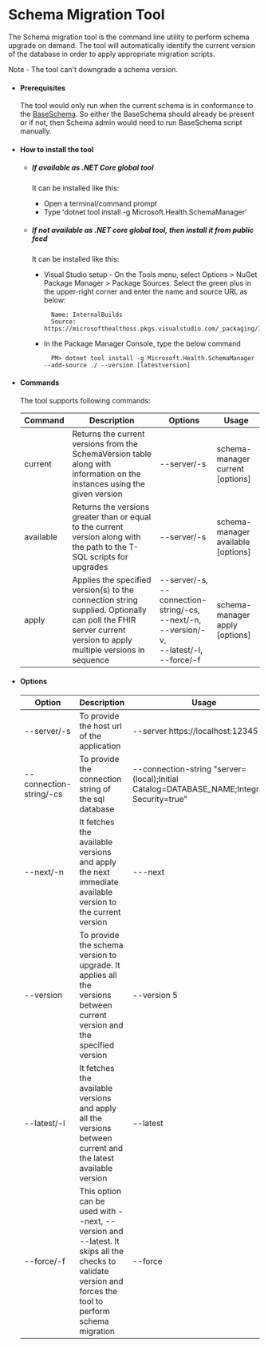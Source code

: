 # Schema Migration Tool
The Schema migration tool is the command line utility to perform schema upgrade on demand. The tool will automatically identify the current version of the database in order to apply appropriate migration scripts.

Note - The tool can't downgrade a schema version.

- #### Prerequisites
    The tool would only run when the current schema is in conformance to the [BaseSchema](BaseSchema.md). So either the BaseSchema should already be present or if not, then Schema admin would need to run BaseSchema script manually.

- #### How to install the tool

    - ##### If available as .NET Core global tool 

        It can be installed like this:

        - Open a terminal/command prompt 
        - Type 'dotnet tool install -g Microsoft.Health.SchemaManager'

     - ##### If not available as .NET core global tool, then install it from public feed

        It can be installed like this:
            
        - Visual Studio setup - On the Tools menu, select Options > NuGet Package Manager > Package Sources. Select the green plus in the upper-right corner and enter the name and source URL as below:

                Name: InternalBuilds
                Source: https://microsofthealthoss.pkgs.visualstudio.com/_packaging/InternalBuilds/nuget/v3/index.json
        
        - In the Package Manager Console, type the below command
        
                PM> dotnet tool install -g Microsoft.Health.SchemaManager --add-source ./ --version [latestversion]
            

- #### Commands
    The tool supports following commands:

    |Command|Description|Options|Usage
    |--------|---|---|---|
    |current|Returns the current versions from the SchemaVersion table along with information on the instances using the given version|--server/-s|schema-manager current [options]
    |available|Returns the versions greater than or equal to the current version along with the path to the T-SQL scripts for upgrades|--server/-s|schema-manager available [options]
    |apply|Applies the specified version(s) to the connection string supplied. Optionally can poll the FHIR server current version to apply multiple versions in sequence|--server/-s,<br /> --connection-string/-cs,<br /> --next/-n,<br /> --version/-v,<br /> --latest/-l,<br /> --force/-f|schema-manager apply [options]

- #### Options 

    |Option|Description|Usage
    |--------|---|---|
    |--server/-s|To provide the host url of the application| --server https://localhost:12345|
    --connection-string/-cs| To provide the connection string  of the sql database| --connection-string "server=(local);Initial Catalog=DATABASE_NAME;Integrated Security=true"|
    --next/-n| It fetches the available versions and apply the next immediate available version to the current version| ---next|
    --version|To provide the schema version to upgrade. It applies all the versions between current version and the specified version|--version 5|
    --latest/-l|It fetches the available versions and apply all the versions between current and the latest available version|--latest|
    --force/-f|This option can be used with --next, --version and --latest. It skips all the checks to validate version and forces the tool to perform schema migration|--force